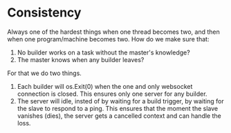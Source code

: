 # Consistency

Always one of the hardest things when one thread becomes two, and then when one
program/machine becomes two. How do we make sure that:

1) No builder works on a task without the master's knowledge?
2) The master knows when any builder leaves?

For that we do two things.
1) Each builder will os.Exit(0) when the one and only websocket connection is
closed. This ensures only one server for any builder.
2) The server will idle, insted of by waiting for a build trigger, by waiting
for the slave to respond to a ping. This ensures that the moment the slave
vanishes (dies), the server gets a cancelled context and can handle the loss.
